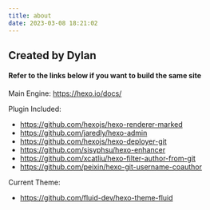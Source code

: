 ```yaml
---
title: about
date: 2023-03-08 18:21:02
---
```


## Created by Dylan

#### Refer to the links below if you want to build the same site
Main Engine: https://hexo.io/docs/

Plugin Included: 
- https://github.com/hexojs/hexo-renderer-marked
- https://github.com/jaredly/hexo-admin
- https://github.com/hexojs/hexo-deployer-git
- https://github.com/sisyphsu/hexo-enhancer
- https://github.com/xcatliu/hexo-filter-author-from-git
- https://github.com/peixin/hexo-git-username-coauthor

Current Theme: 
- https://github.com/fluid-dev/hexo-theme-fluid
